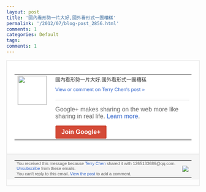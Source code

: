 ```yaml
---
layout: post
title: '國內看形勢一片大好,國外看形式一團糟糕'
permalink: '/2012/07/blog-post_2856.html'
comments: 1
categories: Default
tags: 
comments: 1
---
```

<div style="border:solid 1px #dfdfdf;color:#686868;font:13px Arial"><div style="background-color:#fff;padding:20px;"><table cellpadding="0" cellspacing="0"><tr><td style="padding-right:15px;vertical-align:top"><a href="https://plus.google.com/_/notifications/emlink?emrecipient=109554455967099403328&amp;emid=CJC2-MTd_LACFahd5QodvEkAAA&amp;path=%2F108643996575278738906&amp;dt=1341291856013&amp;uob=8"><img height="75" src="https://lh3.googleusercontent.com/-KKRGTyJ5Bl0/AAAAAAAAAAI/AAAAAAAAEEY/jllxqER5dCk/s75-c-k-a/photo.jpg" style="border:solid 1px #cccccc;" width="75"/></a></td><td style="width:578px;color:#333;font:13px Arial;vertical-align:top;"><div style="padding-bottom:10px">國內看形勢一片大好,國外看形式一團糟糕</div><a href="https://plus.google.com/_/notifications/emlink?emrecipient=109554455967099403328&amp;emid=CJC2-MTd_LACFahd5QodvEkAAA&amp;path=%2F108643996575278738906%2Fposts%2FJcK3kUdn95d%3Fgpinv%3DAMIXal-Z3xcxjZl2l1SDhsFoVyGHeutJN-H3uU28mfE0nB82OPrp4TyjHQNyvFvtvU-2HvIROg0oz9SBmWaD5xUw3EduugwURK6MHdK06Hhp6TDKgeUSxeU&amp;dt=1341291856013&amp;uob=8" style="color:#3366CC;text-decoration:none;">View or comment on Terry Chen's post »</a><div style="margin-top:20px;border-top:solid 1px #dfdfdf"><div style="padding:15px 0;color:#686868;font:16px Arial;">Google+ makes sharing on the web more like sharing in real life. <a href="http://www.google.com/+/learnmore/" style="color:#3366CC;text-decoration:none;">Learn more</a>.</div><a href="https://plus.google.com/_/notifications/emlink?emrecipient=109554455967099403328&amp;emid=CJC2-MTd_LACFahd5QodvEkAAA&amp;path=%2F%3Fgpinv%3DAMIXal-Z3xcxjZl2l1SDhsFoVyGHeutJN-H3uU28mfE0nB82OPrp4TyjHQNyvFvtvU-2HvIROg0oz9SBmWaD5xUw3EduugwURK6MHdK06Hhp6TDKgeUSxeU&amp;dt=1341291856013&amp;uob=8" style="display:inline-block;padding:7px 15px;background-color:#d44b38; color:#fff;font-size:16px; font-weight:bold;border-radius:2px;-webkit-border-radius:2px; -moz-border-radius:2px;border:solid 1px #c43b28; white-space:nowrap;text-decoration:none">Join Google+</a></div></td></tr></table></div><div style="border-top:solid 1px #dfdfdf;padding:0 20px; background-color:#f5f5f5"><table cellpadding="0" cellspacing="0" style="height:50px"><tbody><tr><td style="vertical-align:middle;width:100%; color:#636363;font:11px Arial; line-height:120%">You received this message because <a href="https://plus.google.com/_/notifications/emlink?emrecipient=109554455967099403328&amp;emid=CJC2-MTd_LACFahd5QodvEkAAA&amp;path=%2F108643996575278738906%3Fgpinv%3DAMIXal-Z3xcxjZl2l1SDhsFoVyGHeutJN-H3uU28mfE0nB82OPrp4TyjHQNyvFvtvU-2HvIROg0oz9SBmWaD5xUw3EduugwURK6MHdK06Hhp6TDKgeUSxeU&amp;dt=1341291856013&amp;uob=8" style="color:#3366CC;text-decoration:none;">Terry Chen</a> shared it with 1265133686@qq.com. <a href="https://plus.google.com/_/notifications/emlink?emrecipient=109554455967099403328&amp;emid=CJC2-MTd_LACFahd5QodvEkAAA&amp;path=%2F_%2Fnonplus%2Femailsettings%3Fgpinv%3DAMIXal-Z3xcxjZl2l1SDhsFoVyGHeutJN-H3uU28mfE0nB82OPrp4TyjHQNyvFvtvU-2HvIROg0oz9SBmWaD5xUw3EduugwURK6MHdK06Hhp6TDKgeUSxeU%26est%3DADH5u8Xv6t6VVmUx6QWY7NxDE2eMA-epKh2-qEOP9M-QfiGqlsmQPIE9l1kxLTN1q0yVXjbCYy_058_NAWimGr3xaOBWEPpuzGSfJWwnliiQ3AGtPNhZb3uM1Tgu4nqWOb5ga2XtcERy&amp;dt=1341291856013&amp;uob=8" style="color:#3366CC;text-decoration:none;">Unsubscribe</a> from these emails.<br/>You can't reply to this email. <a href="https://plus.google.com/_/notifications/emlink?emrecipient=109554455967099403328&amp;emid=CJC2-MTd_LACFahd5QodvEkAAA&amp;path=%2F108643996575278738906%2Fposts%2FJcK3kUdn95d%3Fgpinv%3DAMIXal-Z3xcxjZl2l1SDhsFoVyGHeutJN-H3uU28mfE0nB82OPrp4TyjHQNyvFvtvU-2HvIROg0oz9SBmWaD5xUw3EduugwURK6MHdK06Hhp6TDKgeUSxeU&amp;dt=1341291856013&amp;uob=8" style="color:#3366CC;text-decoration:none;">View the post</a> to add a comment.<br/></td><td><img src="https://ssl.gstatic.com/s2/oz/images/notifications/logo/google-plus-6617a72bb36cc548861652780c9e6ff1.png"/></td></tr></tbody></table></div></div>